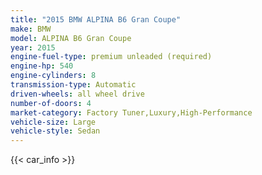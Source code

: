 ```yaml
---
title: "2015 BMW ALPINA B6 Gran Coupe"
make: BMW
model: ALPINA B6 Gran Coupe
year: 2015
engine-fuel-type: premium unleaded (required)
engine-hp: 540
engine-cylinders: 8
transmission-type: Automatic
driven-wheels: all wheel drive
number-of-doors: 4
market-category: Factory Tuner,Luxury,High-Performance
vehicle-size: Large
vehicle-style: Sedan
---
```


{{< car_info >}}
